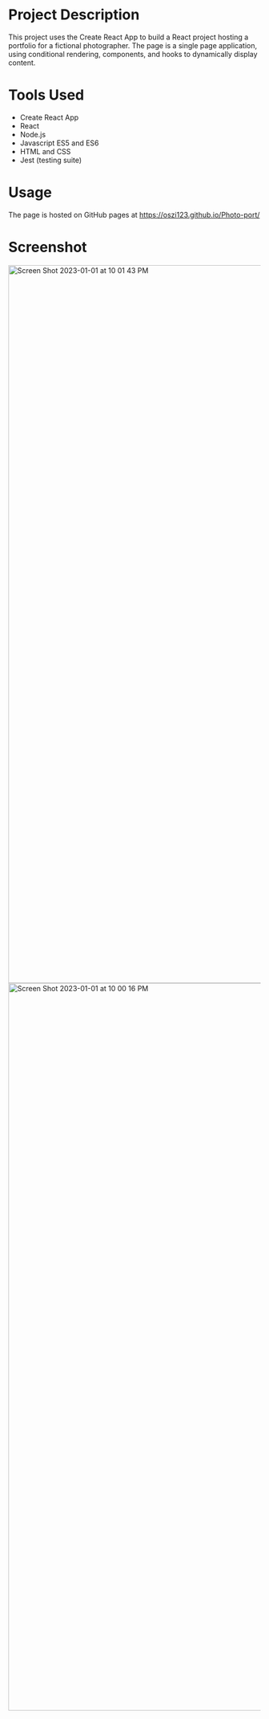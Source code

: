 # Project Description
This project uses the Create React App to build a React project hosting a portfolio for a fictional photographer. The page is a single page application, using conditional rendering, components, and hooks to dynamically display content.

# Tools Used
* Create React App
* React
* Node.js
* Javascript ES5 and ES6
* HTML and CSS
* Jest (testing suite)

# Usage
The page is hosted on GitHub pages at  https://oszi123.github.io/Photo-port/

# Screenshot
<img width="1430" alt="Screen Shot 2023-01-01 at 10 01 43 PM" src="https://user-images.githubusercontent.com/106827018/210200899-aa83e0de-b835-4a20-912f-a6696827a091.png">

<img width="1449" alt="Screen Shot 2023-01-01 at 10 00 16 PM" src="https://user-images.githubusercontent.com/106827018/210200926-b962a485-62d0-426b-b77a-12a851b3a806.png">

